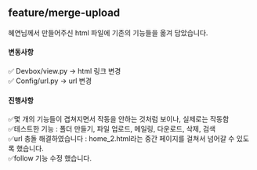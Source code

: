 ## feature/merge-upload

혜연님께서 만들어주신 html 파일에 기존의 기능들을 옮겨 담았습니다.


#### 변동사항
✅ Devbox/view.py -> html 링크 변경 <br>
✅ Config/url.py -> url 변경 <br>

#### 진행사항
✅몇 개의 기능들이 겹쳐지면서 작동을 안하는 것처럼 보이나, 실제로는 작동함 <br>
✅테스트한 기능 : 폴더 만들기, 파일 업로드, 메일링, 다운로드, 삭제, 검색 <br>
✅url 충돌 해결하였습니다 : home_2.html라는 중간 페이지를 걸쳐서 넘어갈 수 있도록 했습니다. <br>
✅follow 기능 수정 했습니다. <br>

